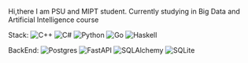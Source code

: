 Hi,there
I am PSU and MIPT student. Currently studying in Big Data and Artificial Intelligence course

Stack:
![C++](https://img.shields.io/badge/c++-%2300599C.svg?style=for-the-badge&logo=c%2B%2B&logoColor=white)
![C#](https://img.shields.io/badge/c%23-%23239120.svg?style=for-the-badge&logo=c-sharp&logoColor=white)
![Python](https://img.shields.io/badge/python-3670A0?style=for-the-badge&logo=python&logoColor=ffdd54)
![Go](https://img.shields.io/badge/Go-%2300ADD8.svg?style=for-the-badge&logo=go&logoColor=white)
![Haskell](https://img.shields.io/badge/Haskell-5e5086?style=for-the-badge&logo=haskell&logoColor=white)


BackEnd:
![Postgres](https://img.shields.io/badge/postgres-%23316192.svg?style=for-the-badge&logo=postgresql&logoColor=white)
![FastAPI](https://img.shields.io/badge/FastAPI-%2300D5D1.svg?style=for-the-badge&logo=fastapi&logoColor=white)
![SQLAlchemy](https://img.shields.io/badge/SQLAlchemy-%23FF5733.svg?style=for-the-badge&logo=sqlalchemy&logoColor=white)
![SQLite](https://img.shields.io/badge/SQLite-%23003B57.svg?style=for-the-badge&logo=sqlite&logoColor=white)

